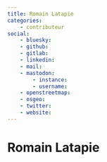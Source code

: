 ```yaml
---
title: Romain Latapie
categories:
    - contributeur
social:
    - bluesky:
    - github:
    - gitlab:
    - linkedin:
    - mail:
    - mastodon:
        - instance:
        - username:
    - openstreetmap:
    - osgeo:
    - twitter:
    - website:
---
```


# Romain Latapie

<!-- --8<-- [start:author-sign-block] -->

<!-- --8<-- [end:author-sign-block] -->
